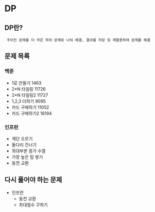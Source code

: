 # DP

## DP란?

``` 주어진 문제를 더 작은 하위 문제로 나눠 해결, 결과를 저장 및 재활용하여 문제를 해결```

## 문제 목록

### 백준

- 1로 만들기 1463
- 2*N 타일링 11726
- 2*N 타일링2 11727
- 1,2,3 더하기 9095
- 카드 구매하기 11052
- 카드 구매하기2 16194

### 인프런

- 계단 오르기
- 돌다리 건너기
- 최대부분 증가 수열
- 가장 높은 탑 쌓기
- 동전 교환

## 다시 풀어야 하는 문제

- 인프런
    - 동전 교환
    - 최대점수 구하기